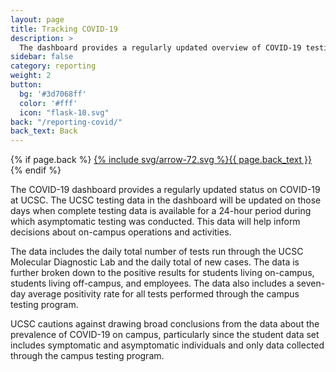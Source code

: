 ```yaml
---
layout: page
title: Tracking COVID-19
description: >
  The dashboard provides a regularly updated overview of COVID-19 testing at UCSC
sidebar: false
category: reporting
weight: 2
button:
  bg: '#3d7068ff'
  color: '#fff'
  icon: "flask-10.svg"
back: "/reporting-covid/"
back_text: Back
---
```

  {% if page.back %}
<a href="{{ page.back }}" class="pill tracking-back">{% include svg/arrow-72.svg %}{{ page.back_text }}</a>
{% endif %}

The COVID-19 dashboard provides a regularly updated status on COVID-19 at UCSC. The UCSC testing data in the dashboard will be updated on those days when complete testing data is available for a 24-hour period during which asymptomatic testing was conducted. This data will help inform decisions about on-campus operations and activities.

The data includes the daily total number of tests run through the UCSC Molecular Diagnostic Lab and the daily total of new cases. The data is further broken down to the positive results for students living on-campus, students living off-campus, and employees.  The data also includes a seven-day average positivity rate for all tests performed through the campus testing program.

UCSC cautions against drawing broad conclusions from the data about the prevalence of COVID-19 on campus, particularly since the student data set includes symptomatic and asymptomatic individuals and only data collected through the campus testing program.

<script type='text/javascript' src='https://visualizedata.ucop.edu/javascripts/api/viz_v1.js'></script><div class='tableauPlaceholder' style='width: 1000px; height: 2227px;'><object class='tableauViz' width='1000' height='2227' style='display:none;'><param name='host_url' value='https%3A%2F%2Fvisualizedata.ucop.edu%2F' /> <param name='embed_code_version' value='3' /> <param name='site_root' value='&#47;t&#47;UCSCpublic' /><param name='name' value='COVID-19DashboardV2&#47;COVID-19Dashboard' /><param name='tabs' value='no' /><param name='toolbar' value='yes' /><param
name='showAppBanner' value='false' /></object></div>
